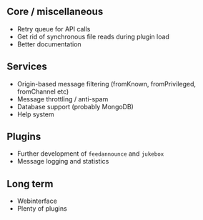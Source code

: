## Core / miscellaneous

* Retry queue for API calls
* Get rid of synchronous file reads during plugin load
* Better documentation

## Services

* Origin-based message filtering (fromKnown, fromPrivileged, fromChannel etc)
* Message throttling / anti-spam
* Database support (probably MongoDB)
* Help system

## Plugins

* Further development of `feedannounce` and `jukebox`
* Message logging and statistics

## Long term

* Webinterface
* Plenty of plugins
